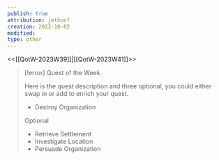 ```yaml
---
publish: true
attribution: jethoof
creation: 2023-10-02
modified: 
type: other
---
```

<<[[QotW-2023W39]]|[[QotW-2023W41]]>>

> [!error] Quest of the Week
> 
> Here is the quest description and three optional, you could either swap in or add to enrich your quest.
> 
> - Destroy Organization
> 
> Optional
> 
> - Retrieve Settlement
> - Investigate Location
> - Persuade Organization